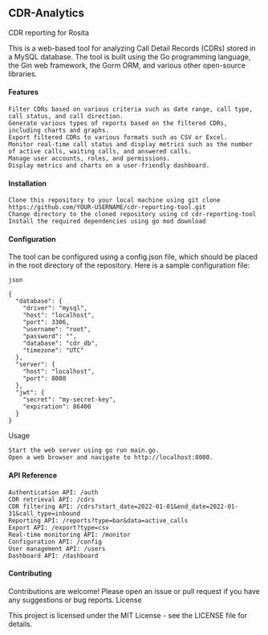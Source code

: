 ## CDR-Analytics
CDR reporting for Rosita


This is a web-based tool for analyzing Call Detail Records (CDRs) stored in a MySQL database. The tool is built using the Go programming language, the Gin web framework, the Gorm ORM, and various other open-source libraries.

#### Features

    Filter CDRs based on various criteria such as date range, call type, call status, and call direction.
    Generate various types of reports based on the filtered CDRs, including charts and graphs.
    Export filtered CDRs to various formats such as CSV or Excel.
    Monitor real-time call status and display metrics such as the number of active calls, waiting calls, and answered calls.
    Manage user accounts, roles, and permissions.
    Display metrics and charts on a user-friendly dashboard.

#### Installation

    Clone this repository to your local machine using git clone https://github.com/YOUR-USERNAME/cdr-reporting-tool.git
    Change directory to the cloned repository using cd cdr-reporting-tool
    Install the required dependencies using go mod download

#### Configuration

The tool can be configured using a config.json file, which should be placed in the root directory of the repository. Here is a sample configuration file:
```
json

{
  "database": {
    "driver": "mysql",
    "host": "localhost",
    "port": 3306,
    "username": "root",
    "password": "",
    "database": "cdr_db",
    "timezone": "UTC"
  },
  "server": {
    "host": "localhost",
    "port": 8080
  },
  "jwt": {
    "secret": "my-secret-key",
    "expiration": 86400
  }
}
```

Usage

    Start the web server using go run main.go.
    Open a web browser and navigate to http://localhost:8080.

#### API Reference

    Authentication API: /auth
    CDR retrieval API: /cdrs
    CDR filtering API: /cdrs?start_date=2022-01-01&end_date=2022-01-31&call_type=inbound
    Reporting API: /reports?type=bar&data=active_calls
    Export API: /export?type=csv
    Real-time monitoring API: /monitor
    Configuration API: /config
    User management API: /users
    Dashboard API: /dashboard

#### Contributing

Contributions are welcome! Please open an issue or pull request if you have any suggestions or bug reports.
License

This project is licensed under the MIT License - see the LICENSE file for details.
